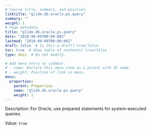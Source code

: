 ```yaml
---
# Course title, summary, and position.
linktitle: "glide.db.oracle.ps.query"
summary: ""
weight: 1
# Page metadata.
title: "glide.db.oracle.ps.query"
date: "2018-09-09T00:00:00Z"
lastmod: "2018-09-09T00:00:00Z"
draft: false  # Is this a draft? true/false
toc: true  # Show table of contents? true/false
type: docs  # Do not modify.

# Add menu entry to sidebar.
# - name: Declare this menu item as a parent with ID name.
# - weight: Position of link in menu.
menu:
  properties:
    parent: Properties
    name: "glide.db.oracle.ps.query"
    weight: 1
---
```


Description: For Oracle, use prepared statements for system-executed queries.


Value: `true`